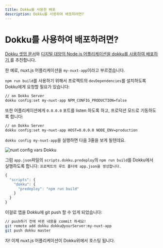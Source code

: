 ```yaml
---
title: Dokku를 사용한 배포
description: Dokku를 사용하여 배포하려면?
---
```



# Dokku를 사용하여 배포하려면?

[Dokku 셋업 문서](http://dokku.viewdocs.io/dokku/getting-started/installation/)와 [디지털 대양의 Node.js 어플리케이션을 dokku를 사용하여 배포하기 ](http://jakeklassen.com/post/deploying-a-node-app-on-digital-ocean-using-dokku/)를 추천합니다.

한 예로, nuxt.js 어플리케이션을 `my-nuxt-app`이라고 부르겠습니다.

<!-- We need to tell Dokku to install the `devDependencies` of the project (to be able to launch `npm run build`): -->

`npm run build`를 사용하기 위해서 프로젝트의 `devDependencies`를 설치하도록 Dokku에게 요청할 필요가 있습니다:

```bash
// on Dokku Server
dokku config:set my-nuxt-app NPM_CONFIG_PRODUCTION=false
```

또한 어플리케이션에게 `0.0.0.0` 포트를 listen 하도록 하고, 프로덕션 모드로 기동하도록 합니다:
```bash
// on Dokku Server
dokku config:set my-nuxt-app HOST=0.0.0.0 NODE_ENV=production
```

`dokku config my-nuxt-app`을 실행하면 다음 3줄을 보게 될텐데요.

![nuxt config vars Dokku](https://i.imgur.com/9FNsaoQ.png)

그럼 `app.json`파일의 `scripts.dokku.predeploy`의 `npm run build`를 Dokku에서 실행하도록 합니다:
`프로젝트의 루트 폴더에 app.json을 생성합니다.`
```js
{
  "scripts": {
    "dokku": {
      "predeploy": "npm run build"
    }
  }
}
```

이걸로 앱을 Dokku에 git push 할 수 있게 되었습니다:
```bash
// push하기 전에 바뀐 내용을 commit 하세요!
git remote add dokku dokku@yourServer:my-nuxt-app
git push dokku master
```

자! 이제 nuxt.js 어플리케이션이 Dokku위에서 호스팅 됩니다.
